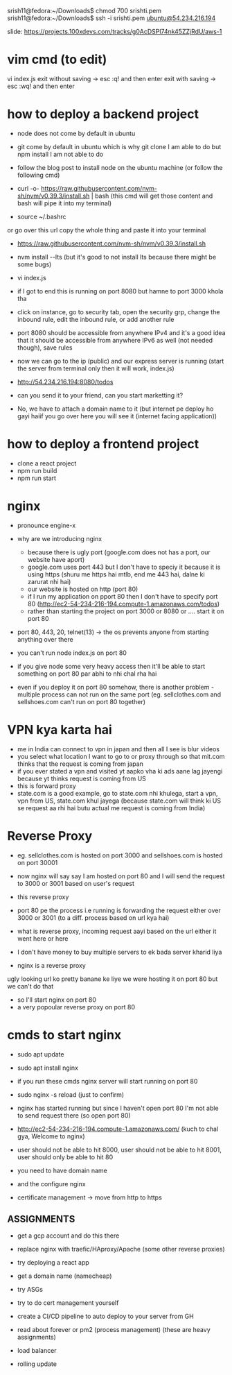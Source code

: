 srish11@fedora:~/Downloads$ chmod 700 srishti.pem
srish11@fedora:~/Downloads$ ssh -i srishti.pem ubuntu@54.234.216.194

slide: https://projects.100xdevs.com/tracks/g0AcDSPl74nk45ZZjRdU/aws-1

# vim cmd (to edit)
vi index.js
exit without saving -> esc :q! and then enter
exit with saving -> esc :wq! and then enter

# how to deploy a backend project

- node does not come by default in ubuntu
- git come by default in ubuntu
which is why git clone I am able to do but npm install I am not able to do

- follow the blog post to install node on the ubuntu machine (or follow the following cmd)
- curl -o- https://raw.githubusercontent.com/nvm-sh/nvm/v0.39.3/install.sh | bash (this cmd will get those content and bash will pipe it into my terminal)
- source ~/.bashrc

or go over this url copy the whole thing and paste it into your terminal
- https://raw.githubusercontent.com/nvm-sh/nvm/v0.39.3/install.sh

- nvm install --lts (but it's good to not install lts because there might be some bugs)

- vi index.js
- if I got to end this is running on port 8080 but hamne to port 3000 khola tha

- click on instance, go to security tab, open the security grp, change the inbound rule, edit the inbound rule, or add another rule
- port 8080 should be accessible from anywhere IPv4 and it's a good idea that it should be accessible from anywhere IPv6 as well (not needed though), save rules

- now we can go to the ip (public) and our express server is running (start the server from terminal only then it will work, index.js)
- http://54.234.216.194:8080/todos

- can you send it to your friend, can you start marketting it?
- No, we have to attach a domain name to it (but internet pe deploy ho gayi haiif you go over here you will see it (internet facing application))

# how to deploy a frontend project
- clone a react project
- npm run build
- npm run start


# nginx 
- pronounce engine-x
- why are we introducing nginx
    - because there is ugly port (google.com does not has a port, our website have aport)
    - google.com uses port 443 but I don't have to speciy it because it is using https (shuru me https hai mtlb, end me 443 hai, dalne ki zarurat nhi hai)
    - our website is hosted on http (port 80)
    - if I run my application on pport 80 then I don't have to specify port 80  (http://ec2-54-234-216-194.compute-1.amazonaws.com/todos)
    - rather than starting the project on port 3000 or 8080 or .... start it on port 80

- port 80, 443, 20, telnet(13) -> the os prevents anyone from starting anything over there
- you can't run node index.js on port 80
- if you give node some very heavy access then it'll be able to start something on port 80  par abhi to nhi chal rha hai

- even if you deploy it on port 80 somehow, there is another problem
-multiple process can not run on the same port (eg. sellclothes.com and sellshoes.com can't run on port 80 together)

# VPN kya karta hai
- me in India can connect  to vpn in japan and then all I see is blur videos
- you select what location I want to go to or proxy through so that mit.com thinks that the request is coming from japan
- if you ever stated a vpn and visited yt aapko vha ki ads aane lag jayengi because yt thinks  request is coming from US
- this is forward proxy
- state.com is a good example, go to state.com nhi khulega, start a vpn, vpn from US, state.com khul jayega (because state.com will think ki US se request aa rhi hai butu actual me request is coming from India)

# Reverse Proxy
- eg. sellclothes.com is hosted on port 3000 and sellshoes.com is hosted on port 30001
- now nginx will say say I am hosted on port 80 and I will send the request to 3000 or 3001 based on user's request
- this reverse proxy
- port 80 pe the process i.e running is forwarding the request either over 3000 or 3001 (to a diff. process based on url kya hai)
- what is reverse proxy, incoming request aayi based on the url either it went here or here
- I don't have money to buy multiple servers to ek bada server kharid liya

- nginx is a reverse proxy

ugly looking url ko pretty banane ke liye we were hosting it on port 80 but we can't do that
- so I'll start nginx on port 80
- a very popoular reverse proxy on port 80

# cmds to start nginx
- sudo apt update
- sudo apt install nginx

- if you run these cmds nginx server will start running on port 80

- sudo nginx -s reload (just to confirm)

- nginx has started running but since I haven't open port 80 I'm not able to send request there (so open port 80)

- http://ec2-54-234-216-194.compute-1.amazonaws.com/  (kuch to chal gya, Welcome to nginx)

- user should not be able to hit 8000, user should not be able to hit 8001, user should only be able to hit 80

- you need to have domain name
- and the configure nginx

- certificate management -> move from http to https

## ASSIGNMENTS ##
- get a gcp account and do this there
- replace nginx with traefic/HAproxy/Apache (some other reverse proxies)
- try deploying a react app
- get a domain name (namecheap)
- try ASGs
- try to do cert management yourself
- create a CI/CD pipeline to auto deploy to your server from GH
- read about forever or pm2 (process management)
(these are heavy assignments)

- load balancer
- rolling update